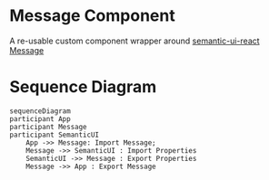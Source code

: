 # Message Component

A re-usable custom component wrapper around [semantic-ui-react Message](https://react.semantic-ui.com/collections/message)

# Sequence Diagram

```mermaid
sequenceDiagram
participant App
participant Message
participant SemanticUI
    App ->> Message: Import Message;
    Message ->> SemanticUI : Import Properties
    SemanticUI ->> Message : Export Properties
    Message ->> App : Export Message
```
